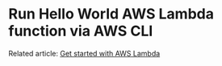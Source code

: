 # Run Hello World AWS Lambda function via AWS CLI

Related article: [Get started with AWS Lambda](https://brain2life.hashnode.dev/get-started-with-aws-lambda)